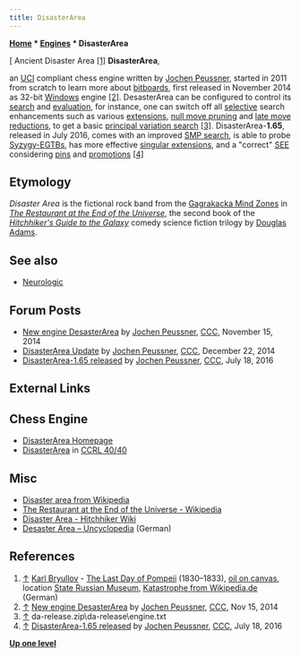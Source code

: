 ```yaml
---
title: DisasterArea
---
```

**[Home](Home "Home") * [Engines](Engines "Engines") * DisasterArea**

\[ Ancient Disaster Area <a id="cite-note-1" href="#cite-ref-1">[1]</a>
**DisasterArea**,

an [UCI](UCI "UCI") compliant chess engine written by [Jochen Peussner](Jochen_Peussner "Jochen Peussner"), started in 2011 from scratch to learn more about [bitboards](Bitboards "Bitboards"), first released in November 2014 as 32-bit [Windows](Windows "Windows") engine <a id="cite-note-2" href="#cite-ref-2">[2]</a>. DesasterArea can be configured to control its [search](Search "Search") and [evaluation](Evaluation "Evaluation"), for instance, one can switch off all [selective](Selectivity "Selectivity") search enhancements such as various [extensions](Extensions "Extensions"), [null move pruning](Null_Move_Pruning "Null Move Pruning") and [late move reductions](Late_Move_Reductions "Late Move Reductions"), to get a basic [principal variation search](Principal_Variation_Search "Principal Variation Search") <a id="cite-note-3" href="#cite-ref-3">[3]</a>. DisasterArea-**1.65**, released in July 2016, comes with an improved [SMP search](Parallel_Search "Parallel Search"), is able to probe [Syzygy-EGTBs](Syzygy_Bases "Syzygy Bases"), has more effective [singular extensions](Singular_Extensions "Singular Extensions"), and a "correct" [SEE](Static_Exchange_Evaluation "Static Exchange Evaluation") considering [pins](Pin "Pin") and [promotions](Promotions "Promotions") <a id="cite-note-4" href="#cite-ref-4">[4]</a>

## Etymology

*Disaster Area* is the fictional rock band from the [Gagrakacka Mind Zones](https://en.wikipedia.org/wiki/Places_in_The_Hitchhiker%27s_Guide_to_the_Galaxy#Gagrakacka) in *[The Restaurant at the End of the Universe](https://en.wikipedia.org/wiki/The_Restaurant_at_the_End_of_the_Universe)*, the second book of the *[Hitchhiker's Guide to the Galaxy](https://en.wikipedia.org/wiki/The_Hitchhiker%27s_Guide_to_the_Galaxy_%28novel%29)* comedy science fiction trilogy by [Douglas Adams](Category:Douglas_Adams "Category:Douglas Adams").

## See also

- [Neurologic](Neurologic "Neurologic")

## Forum Posts

- [New engine DesasterArea](http://www.talkchess.com/forum/viewtopic.php?t=54350) by [Jochen Peussner](Jochen_Peussner "Jochen Peussner"), [CCC](CCC "CCC"), November 15, 2014
- [DisasterArea Update](http://www.talkchess.com/forum/viewtopic.php?t=54724) by [Jochen Peussner](Jochen_Peussner "Jochen Peussner"), [CCC](CCC "CCC"), December 22, 2014
- [DisasterArea-1.65 released](http://www.talkchess.com/forum/viewtopic.php?t=60862) by [Jochen Peussner](Jochen_Peussner "Jochen Peussner"), [CCC](CCC "CCC"), July 18, 2016

## External Links

## Chess Engine

- [DisasterArea Homepage](https://sites.google.com/site/disasterareachess/)
- [DisasterArea](http://www.computerchess.org.uk/ccrl/4040/cgi/compare_engines.cgi?family=DisasterArea&print=Rating+list&print=Results+table&print=LOS+table&print=Ponder+hit+table&print=Eval+difference+table&print=Comopp+gamenum+table&print=Overlap+table&print=Score+with+common+opponents) in [CCRL 40/40](CCRL "CCRL")

## Misc

- [Disaster area from Wikipedia](https://en.wikipedia.org/wiki/Disaster_area)
- [The Restaurant at the End of the Universe - Wikipedia](https://en.wikipedia.org/wiki/The_Restaurant_at_the_End_of_the_Universe)
- [Disaster Area - Hitchhiker Wiki](http://hitchhikers.wikia.com/wiki/Disaster_Area)
- [Desaster Area – Uncyclopedia](http://de.uncyclopedia.org/wiki/Desaster_Area) (German)

## References

1. <a id="cite-ref-1" href="#cite-note-1">↑</a> [Karl Bryullov](index.php?title=Category:Karl_Bryullov&action=edit&redlink=1 "Category:Karl Bryullov (page does not exist)") - [The Last Day of Pompeii](https://en.wikipedia.org/wiki/The_Last_Day_of_Pompeii) (1830–1833), [oil on canvas](https://en.wikipedia.org/wiki/Oil_painting), location [State Russian Museum](https://en.wikipedia.org/wiki/Russian_Museum), [Katastrophe from Wikipedia.de](https://de.wikipedia.org/wiki/Katastrophe) (German)
1. <a id="cite-ref-2" href="#cite-note-2">↑</a> [New engine DesasterArea](http://www.talkchess.com/forum/viewtopic.php?t=54350) by [Jochen Peussner](Jochen_Peussner "Jochen Peussner"), [CCC](CCC "CCC"), Nov 15, 2014
1. <a id="cite-ref-3" href="#cite-note-3">↑</a> da-release.zip\\da-release\\engine.txt
1. <a id="cite-ref-4" href="#cite-note-4">↑</a> [DisasterArea-1.65 released](http://www.talkchess.com/forum/viewtopic.php?t=60862) by [Jochen Peussner](Jochen_Peussner "Jochen Peussner"), [CCC](CCC "CCC"), July 18, 2016

**[Up one level](Engines "Engines")**

